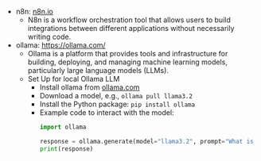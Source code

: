 - n8n: [n8n.io](https://n8n.io/)
    - N8n is a workflow orchestration tool that allows users to build integrations between different applications without necessarily writing code.
- ollama: https://ollama.com/
    - Ollama is a platform that provides tools and infrastructure for building, deploying, and managing machine learning models, particularly large language models (LLMs).
    - Set Up for local Ollama LLM
      - Install ollama from [ollama.com](https://ollama.com/)
      - Download a model, e.g., `ollama pull llama3.2`
      - Install the Python package: `pip install ollama`
      - Example code to interact with the model:
        ```python
        import ollama

        response = ollama.generate(model="llama3.2", prompt="What is Ollama?")
        print(response)
        ```